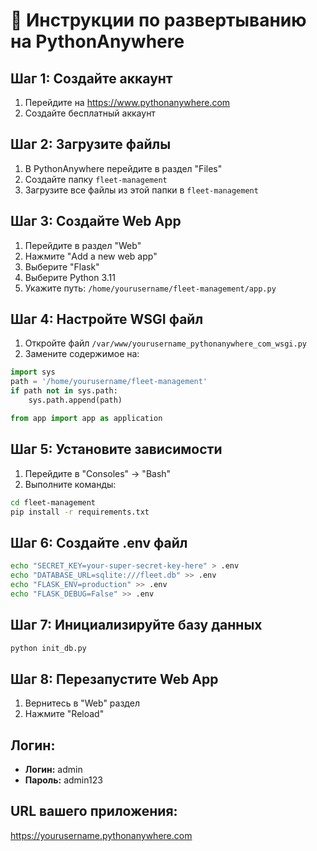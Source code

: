 # 🚀 Инструкции по развертыванию на PythonAnywhere

## Шаг 1: Создайте аккаунт
1. Перейдите на https://www.pythonanywhere.com
2. Создайте бесплатный аккаунт

## Шаг 2: Загрузите файлы
1. В PythonAnywhere перейдите в раздел "Files"
2. Создайте папку `fleet-management`
3. Загрузите все файлы из этой папки в `fleet-management`

## Шаг 3: Создайте Web App
1. Перейдите в раздел "Web"
2. Нажмите "Add a new web app"
3. Выберите "Flask"
4. Выберите Python 3.11
5. Укажите путь: `/home/yourusername/fleet-management/app.py`

## Шаг 4: Настройте WSGI файл
1. Откройте файл `/var/www/yourusername_pythonanywhere_com_wsgi.py`
2. Замените содержимое на:

```python
import sys
path = '/home/yourusername/fleet-management'
if path not in sys.path:
    sys.path.append(path)

from app import app as application
```

## Шаг 5: Установите зависимости
1. Перейдите в "Consoles" → "Bash"
2. Выполните команды:

```bash
cd fleet-management
pip install -r requirements.txt
```

## Шаг 6: Создайте .env файл
```bash
echo "SECRET_KEY=your-super-secret-key-here" > .env
echo "DATABASE_URL=sqlite:///fleet.db" >> .env
echo "FLASK_ENV=production" >> .env
echo "FLASK_DEBUG=False" >> .env
```

## Шаг 7: Инициализируйте базу данных
```bash
python init_db.py
```

## Шаг 8: Перезапустите Web App
1. Вернитесь в "Web" раздел
2. Нажмите "Reload"

## Логин:
- **Логин:** admin
- **Пароль:** admin123

## URL вашего приложения:
https://yourusername.pythonanywhere.com
